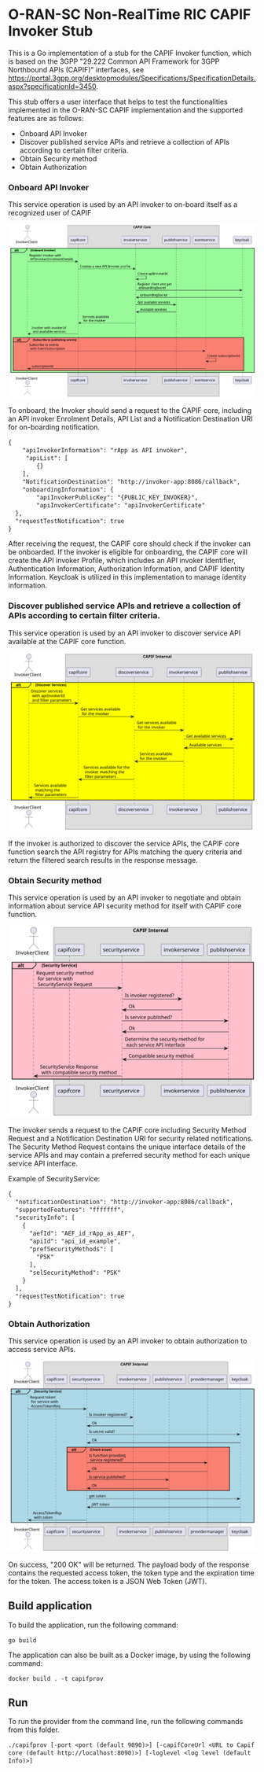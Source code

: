 <!--
-
========================LICENSE_START=================================
O-RAN-SC
%%
Copyright (C) 2023: Nordix Foundation
%%
Licensed under the Apache License, Version 2.0 (the "License");
you may not use this file except in compliance with the License.
You may obtain a copy of the License at

        http://www.apache.org/licenses/LICENSE-2.0

Unless required by applicable law or agreed to in writing, software
distributed under the License is distributed on an "AS IS" BASIS,
WITHOUT WARRANTIES OR CONDITIONS OF ANY KIND, either express or implied.
See the License for the specific language governing permissions and
limitations under the License.
========================LICENSE_END===================================

-->

# O-RAN-SC Non-RealTime RIC CAPIF Invoker Stub

This is a Go implementation of a stub for the CAPIF Invoker function, which is based on the 3GPP "29.222 Common API Framework for 3GPP Northbound APIs (CAPIF)" interfaces, see https://portal.3gpp.org/desktopmodules/Specifications/SpecificationDetails.aspx?specificationId=3450.

This stub offers a user interface that helps to test the functionalities implemented in the O-RAN-SC CAPIF implementation and the supported features are as follows:

- Onboard API Invoker
- Discover published service APIs and retrieve a collection of APIs according to certain filter criteria.
- Obtain Security method
- Obtain Authorization

### Onboard API Invoker

This service operation is used by an API invoker to on-board itself as a recognized user of CAPIF

<img src="docs/Onboarding new invoker.svg">

To onboard, the Invoker should send a request to the CAPIF core, including an API invoker Enrolment Details, API List and a Notification Destination URI for on-boarding notification.

```
{
    "apiInvokerInformation": "rApp as API invoker",
	 "apiList": [
		{}
	],
    "NotificationDestination": "http://invoker-app:8086/callback",
    "onboardingInformation": {
		"apiInvokerPublicKey": "{PUBLIC_KEY_INVOKER}",
		"apiInvokerCertificate": "apiInvokerCertificate"
  },
  "requestTestNotification": true
}
```

After receiving the request, the CAPIF core should check if the invoker can be onboarded. If the invoker is eligible for onboarding, the CAPIF core will create the API invoker Profile, which includes an API invoker Identifier, Authentication Information, Authorization Information, and CAPIF Identity Information. Keycloak is utilized in this implementation to manage identity information.

### Discover published service APIs and retrieve a collection of APIs according to certain filter criteria.

This service operation is used by an API invoker to discover service API available at the CAPIF core function.

<img src="docs/Discover Service API.svg">

If the invoker is authorized to discover the service APIs, the CAPIF core function search the API registry for APIs matching the query criteria and return the filtered search results in the response message.


### Obtain Security method

This service operation is used by an API invoker to negotiate and obtain information about service API security method for itself with CAPIF core function.

<img src="docs/Obtain Security Method.svg">

The invoker sends a request to the CAPIF core including Security Method Request and a Notification Destination URI for security related notifications. The Security Method Request contains the unique interface details of the service APIs and may contain a preferred security method for each unique service API interface.

Example of SecurityService:

```
{
  "notificationDestination": "http://invoker-app:8086/callback",
  "supportedFeatures": "fffffff",
  "securityInfo": [
    {
      "aefId": "AEF_id_rApp_as_AEF",
      "apiId": "api_id_example",
      "prefSecurityMethods": [
        "PSK"
      ],
      "selSecurityMethod": "PSK"
    }
  ],
  "requestTestNotification": true
}
```


### Obtain Authorization

This service operation is used by an API invoker to obtain authorization to access service APIs.

<img src="docs/Obtain Access Token.svg">

On success, "200 OK" will be returned. The payload body of the response contains the requested access token, the token type and the expiration time for the token. The access token is a JSON Web Token (JWT).

## Build application

To build the application, run the following command:

    go build

The application can also be built as a Docker image, by using the following command:

    docker build . -t capifprov

## Run

To run the provider from the command line, run the following commands from this folder.

    ./capifprov [-port <port (default 9090)>] [-capifCoreUrl <URL to Capif core (default http://localhost:8090)>] [-loglevel <log level (default Info)>]
